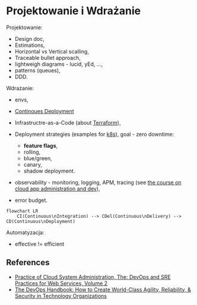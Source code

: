 # Projektowanie i Wdrażanie

Projektowanie:

- Design doc,
- Estimations,
- Horizontal vs Vertical scalling,
- Traceable bullet approach,
- lightweigh diagrams - lucid, yEd, ...,
- patterns (queues),
- DDD.

Wdrażanie:

- envs,
- [Continoues Deployment](https://github.com/wojciech11/se_continuous_delivery_and_deployment)
- Infrastructre-as-a-Code (about [Terraform](https://github.com/wojciech12/talk_best_practices_for_infra_as_a_code_with_Terraform)),
- Deployment strategies (examples for [k8s](https://github.com/wojciech12/talk_zero_downtime_deployment_with_kubernetes)), goal - zero downtime:

  - **feature flags**,
  - rolling,
  - blue/green,
  - canary,
  - shadow deployment.

- observability - monitoring, logging, APM, tracing (see [the course on cloud app administration and dev](https://github.com/wojciech11/se_cloud_app_administration_and_development)),
- error budget.

```mermaid
flowchart LR
    CI(Continuous\nIntegration) --> CDel(Continuous\nDelivery) --> CD(Continuous\nDeployment)
```

Automatyzacja:

- effective != efficient

## References

- [Practice of Cloud System Administration, The: DevOps and SRE Practices for Web Services, Volume 2](https://www.amazon.com/Practice-Cloud-System-Administration-Practices/dp/032194318X)
- [The DevOps Handbook: How to Create World-Class Agility, Reliability, & Security in Technology Organizations](https://www.amazon.com/DevOps-Handbook-World-Class-Reliability-Organizations/dp/1950508404/ref=d_pd_sbs_sccl_2_11/132-3064294-1858128)